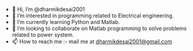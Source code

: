 - 👋 Hi, I’m @dharmikdesai2001
- 👀 I’m interested in programming related to Electrical engineering.
- 🌱 I’m currently learning Python and Matlab.
- 💞️ I’m looking to collaborate on Matlab programming to solve problems related to power system.
- 📫 How to reach me :- mail me at dharmikdesai2001@gmail.com

<!---
dharmikdesai2001/dharmikdesai2001 is a ✨ special ✨ repository because its `README.md` (this file) appears on your GitHub profile.
You can click the Preview link to take a look at your changes.
--->
